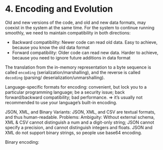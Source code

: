 # 4. Encoding and Evolution
Old and new versions of the code, and old and new data formats, may coexist in the system at the same time. For the system to continue running smoothly, we need to maintain compatibility in both directions:
- Backward compatibility: Newer code can read old data. Easy to achieve, because you know the old data format
- Forward compatibility: Older code can read new data. Harder to achieve, because you need to ignore future additions in data format

The translation from the in-memory representation to a byte sequence is called `encoding` (serialization/marshalling), and the reverse is called `decoding` (parsing/ deserialization/unmarshalling).

Language-specific formats for encoding: convenient, but lock you to a particular programming language; be a security issue; back forward/backward compatibility; bad performance. => it’s usually not recommended to use your language’s built-in encoding. 

JSON, XML, and Binary Variants: JSON, XML, and CSV are textual formats, and thus human-readable. Problems: Ambiguity: Without external schema, XML & CSV cannot distinguish a num and a digit-only string; JSON cannot specify a precision, and cannot distinguish integers and floats. JSON and XML do not support binary strings, so people use base64 encoding. 

Binary encoding: 







































